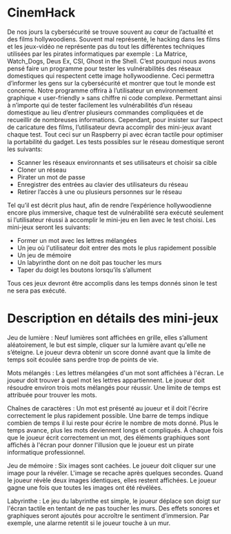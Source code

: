 # CinemHack

De nos jours la cybersécurité se trouve souvent au cœur de l’actualité et des films hollywoodiens. Souvent mal représenté, le hacking dans les films et les jeux-vidéo ne représente pas du tout les différentes techniques utilisées par les pirates informatiques par exemple : La Matrice, Watch_Dogs, Deus Ex, CSI, Ghost in the Shell. C’est pourquoi nous avons pensé faire un programme pour tester les vulnérabilités des réseaux domestiques qui respectent cette image hollywoodienne. Ceci permettra d’informer les gens sur la cybersécurité et montrer que tout le monde est concerné. Notre programme offrira à l’utilisateur un environnement graphique « user-friendly » sans chiffre ni code complexe. Permettant ainsi à n’importe qui de tester facilement les vulnérabilités d’un réseau domestique au lieu d’entrer plusieurs commandes compliquées et de recueillir de nombreuses informations. Cependant, pour insister sur l’aspect de caricature des films, l’utilisateur devra accomplir des mini-jeux avant chaque test. Tout ceci sur un Raspberry pi avec écran tactile pour optimiser la portabilité du gadget. Les tests possibles sur le réseau domestique seront les suivants:

-	Scanner les réseaux environnants et ses utilisateurs et choisir sa cible
-	Cloner un réseau
-	Pirater un mot de passe
-	Enregistrer des entrées au clavier des utilisateurs du réseau
-	Retirer l’accès à une ou plusieurs personnes sur le réseau

Tel qu’il est décrit plus haut, afin de rendre l’expérience hollywoodienne encore plus immersive, chaque test de vulnérabilité sera exécuté seulement si l’utilisateur réussi à accomplir le mini-jeu en lien avec le test choisi. Les mini-jeux seront les suivants:

-	Former un mot avec les lettres mélangées
-	Un jeu où l'utilisateur doit entrer des mots le plus rapidement possible
-	Un jeu de mémoire
-	Un labyrinthe dont on ne doit pas toucher les murs
-	Taper du doigt les boutons lorsqu’ils s’allument

Tous ces jeux devront être accomplis dans les temps donnés sinon le test ne sera pas exécuté.

# Description en détails des mini-jeux

Jeu de lumière :
Neuf lumières sont affichées en grille, elles s’allument aléatoirement, le but est simple, cliquer sur la lumière avant qu'elle ne s’éteigne. Le joueur devra obtenir un score donné avant que la limite de temps soit écoulée sans perdre trop de points de vie.

Mots mélangés :
Les lettres mélangées d'un mot sont affichées à l'écran. Le joueur doit trouver à quel mot les lettres appartiennent. Le joueur doit résoudre environ trois mots mélangés pour réussir. Une limite de temps est attribuée pour trouver les mots.

Chaînes de caractères : 
Un mot est présenté au joueur et il doit l'écrire correctement le plus rapidement possible. Une barre de temps indique combien de temps il lui reste pour écrire le nombre de mots donné.  Plus le temps avance, plus les mots deviennent longs et compliqués. À chaque fois que le joueur écrit correctement un mot, des éléments graphiques sont affichés à l'écran pour donner l'illusion que le joueur est un pirate informatique professionnel.

Jeu de mémoire :
Six images sont cachées. Le joueur doit cliquer sur une image pour la révéler. L'image se recache après quelques secondes. Quand le joueur révèle deux images identiques, elles restent affichées. Le joueur gagne une fois que toutes les images ont été révélées.

Labyrinthe :
Le jeu du labyrinthe est simple, le joueur déplace son doigt sur l'écran tactile en tentant de ne pas toucher les murs. Des effets sonores et graphiques seront ajoutés pour accroître le sentiment d’immersion. Par exemple, une alarme retentit si le joueur touche à un mur.
